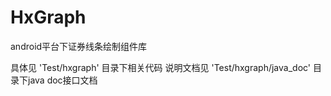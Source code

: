 # HxGraph
android平台下证券线条绘制组件库

具体见 'Test/hxgraph' 目录下相关代码
说明文档见 'Test/hxgraph/java_doc' 目录下java doc接口文档
